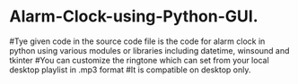 # Alarm-Clock-using-Python-GUI.
#Tye given code in the source code file is the code for alarm clock in python using various modules or libraries including datetime, winsound and tkinter 
#You can customize the ringtone which can set from your local desktop playlist in .mp3 format 
#It is compatible on desktop only.

